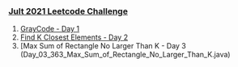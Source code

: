 ### [Jult 2021 Leetcode Challenge](https://leetcode.com/explore/featured/card/july-leetcoding-challenge-2021/)

1. [GrayCode - Day 1](/_2021/_07_july2021/Day_01_89_Gray_Code.java)
2. [Find K Closest Elements - Day 2](/_2021/_07_july2021/Day_02_658_Find_K_Closest_Elements.java)
3. [Max Sum of Rectangle No Larger Than K - Day 3 (Day_03_363_Max_Sum_of_Rectangle_No_Larger_Than_K.java)
